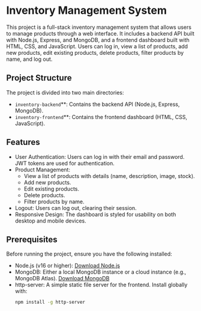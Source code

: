 # Inventory Management System

This project is a full-stack inventory management system that allows users to manage products through a web interface. It includes a backend API built with Node.js, Express, and MongoDB, and a frontend dashboard built with HTML, CSS, and JavaScript. Users can log in, view a list of products, add new products, edit existing products, delete products, filter products by name, and log out.

## Project Structure

The project is divided into two main directories:

- `inventory-backend`**: Contains the backend API (Node.js, Express, MongoDB).
- `inventory-frontend`**: Contains the frontend dashboard (HTML, CSS, JavaScript).

## Features

- User Authentication: Users can log in with their email and password. JWT tokens are used for authentication.
- Product Management:
  - View a list of products with details (name, description, image, stock).
  - Add new products.
  - Edit existing products.
  - Delete products.
  - Filter products by name.
- Logout: Users can log out, clearing their session.
- Responsive Design: The dashboard is styled for usability on both desktop and mobile devices.

## Prerequisites

Before running the project, ensure you have the following installed:

- Node.js (v16 or higher): [Download Node.js](https://nodejs.org/)
- MongoDB: Either a local MongoDB instance or a cloud instance (e.g., MongoDB Atlas). [Download MongoDB](https://www.mongodb.com/try/download/community)
- http-server: A simple static file server for the frontend. Install globally with:
  ```bash
  npm install -g http-server
